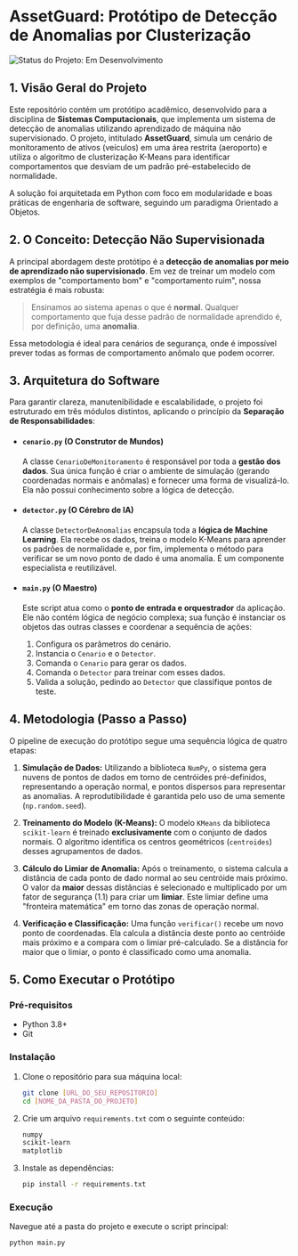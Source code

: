 # AssetGuard: Protótipo de Detecção de Anomalias por Clusterização

![Status do Projeto: Em Desenvolvimento](https://img.shields.io/badge/status-em%20desenvolvimento-yellowgreen)

## 1. Visão Geral do Projeto

Este repositório contém um protótipo acadêmico, desenvolvido para a disciplina de **Sistemas Computacionais**, que implementa um sistema de detecção de anomalias utilizando aprendizado de máquina não supervisionado. O projeto, intitulado **AssetGuard**, simula um cenário de monitoramento de ativos (veículos) em uma área restrita (aeroporto) e utiliza o algoritmo de clusterização K-Means para identificar comportamentos que desviam de um padrão pré-estabelecido de normalidade.

A solução foi arquitetada em Python com foco em modularidade e boas práticas de engenharia de software, seguindo um paradigma Orientado a Objetos.

## 2. O Conceito: Detecção Não Supervisionada

A principal abordagem deste protótipo é a **detecção de anomalias por meio de aprendizado não supervisionado**. Em vez de treinar um modelo com exemplos de "comportamento bom" e "comportamento ruim", nossa estratégia é mais robusta:

> Ensinamos ao sistema apenas o que é **normal**. Qualquer comportamento que fuja desse padrão de normalidade aprendido é, por definição, uma **anomalia**.

Essa metodologia é ideal para cenários de segurança, onde é impossível prever todas as formas de comportamento anômalo que podem ocorrer.

## 3. Arquitetura do Software

Para garantir clareza, manutenibilidade e escalabilidade, o projeto foi estruturado em três módulos distintos, aplicando o princípio da **Separação de Responsabilidades**:

-   #### `cenario.py` (O Construtor de Mundos)
    A classe `CenarioDeMonitoramento` é responsável por toda a **gestão dos dados**. Sua única função é criar o ambiente de simulação (gerando coordenadas normais e anômalas) e fornecer uma forma de visualizá-lo. Ela não possui conhecimento sobre a lógica de detecção.

-   #### `detector.py` (O Cérebro de IA)
    A classe `DetectorDeAnomalias` encapsula toda a **lógica de Machine Learning**. Ela recebe os dados, treina o modelo K-Means para aprender os padrões de normalidade e, por fim, implementa o método para verificar se um novo ponto de dado é uma anomalia. É um componente especialista e reutilizável.

-   #### `main.py` (O Maestro)
    Este script atua como o **ponto de entrada e orquestrador** da aplicação. Ele não contém lógica de negócio complexa; sua função é instanciar os objetos das outras classes e coordenar a sequência de ações:
    1.  Configura os parâmetros do cenário.
    2.  Instancia o `Cenario` e o `Detector`.
    3.  Comanda o `Cenario` para gerar os dados.
    4.  Comanda o `Detector` para treinar com esses dados.
    5.  Valida a solução, pedindo ao `Detector` que classifique pontos de teste.

## 4. Metodologia (Passo a Passo)

O pipeline de execução do protótipo segue uma sequência lógica de quatro etapas:

1.  **Simulação de Dados:** Utilizando a biblioteca `NumPy`, o sistema gera nuvens de pontos de dados em torno de centróides pré-definidos, representando a operação normal, e pontos dispersos para representar as anomalias. A reprodutibilidade é garantida pelo uso de uma semente (`np.random.seed`).

2.  **Treinamento do Modelo (K-Means):** O modelo `KMeans` da biblioteca `scikit-learn` é treinado **exclusivamente** com o conjunto de dados normais. O algoritmo identifica os centros geométricos (`centroides`) desses agrupamentos de dados.

3.  **Cálculo do Limiar de Anomalia:** Após o treinamento, o sistema calcula a distância de cada ponto de dado normal ao seu centróide mais próximo. O valor da **maior** dessas distâncias é selecionado e multiplicado por um fator de segurança (1.1) para criar um **limiar**. Este limiar define uma "fronteira matemática" em torno das zonas de operação normal.

4.  **Verificação e Classificação:** Uma função `verificar()` recebe um novo ponto de coordenadas. Ela calcula a distância deste ponto ao centróide mais próximo e a compara com o limiar pré-calculado. Se a distância for maior que o limiar, o ponto é classificado como uma anomalia.

## 5. Como Executar o Protótipo

### Pré-requisitos
- Python 3.8+
- Git

### Instalação
1.  Clone o repositório para sua máquina local:
    ```bash
    git clone [URL_DO_SEU_REPOSITORIO]
    cd [NOME_DA_PASTA_DO_PROJETO]
    ```
2.  Crie um arquivo `requirements.txt` com o seguinte conteúdo:
    ```txt
    numpy
    scikit-learn
    matplotlib
    ```
3.  Instale as dependências:
    ```bash
    pip install -r requirements.txt
    ```

### Execução
Navegue até a pasta do projeto e execute o script principal:
```bash
python main.py
